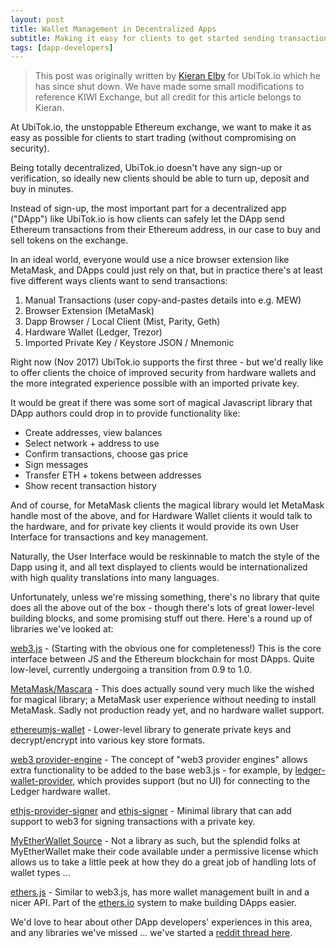 ```yaml
---
layout: post
title: Wallet Management in Decentralized Apps
subtitle: Making it easy for clients to get started sending transactions
tags: [dapp-developers]
---
```


> This post was originally written by <a href="https://www.linkedin.com/in/kieranelby/" target="\_blank">Kieran Elby</a> for UbiTok.io which he has since shut down. We have made some small modifications to reference KIWI Exchange, but all credit for this article belongs to Kieran.

At UbiTok.io, the unstoppable Ethereum exchange, we want to make it as easy as possible for clients to start trading (without compromising on security).

Being totally decentralized, UbiTok.io doesn't have any sign-up or verification, so ideally new clients should be able to turn up, deposit and buy in minutes.

Instead of sign-up, the most important part for a decentralized app ("DApp") like UbiTok.io is how clients can safely let the DApp send Ethereum transactions from their Ethereum address, in our case to buy and sell tokens on the exchange.

In an ideal world, everyone would use a nice browser extension like MetaMask, and DApps could just rely on that, but in practice there's at least five different ways clients want to send transactions:

 1. Manual Transactions (user copy-and-pastes details into e.g. MEW)
 2. Browser Extension (MetaMask)
 3. Dapp Browser / Local Client (Mist, Parity, Geth)
 4. Hardware Wallet (Ledger, Trezor)
 5. Imported Private Key / Keystore JSON / Mnemonic

Right now (Nov 2017) UbiTok.io supports the first three - but we'd really like to offer clients the choice of improved security from hardware wallets and the more integrated experience possible with an imported private key.

It would be great if there was some sort of magical Javascript library that DApp authors could drop in to provide functionality like:

 - Create addresses, view balances
 - Select network + address to use
 - Confirm transactions, choose gas price
 - Sign messages
 - Transfer ETH + tokens between addresses
 - Show recent transaction history

And of course, for MetaMask clients the magical library would let MetaMask handle most of the above, and for Hardware Wallet clients it would talk to the hardware, and for private key clients it would provide its own User Interface for transactions and key management.

Naturally, the User Interface would be reskinnable to match the style of the Dapp using it, and all text displayed to clients would be internationalized with high quality translations into many languages.

Unfortunately, unless we're missing something, there's no library that quite does all the above out of the box - though there's lots of great lower-level building blocks, and some promising stuff out there. Here's a round up of libraries we've looked at:

[web3.js](https://github.com/ethereum/web3.js) - (Starting with the obvious one for completeness!) This is the core interface between JS and the Ethereum blockchain for most DApps. Quite low-level, currently undergoing a transition from 0.9 to 1.0.

[MetaMask/Mascara](https://github.com/MetaMask/mascara) - This does actually sound very much like the wished for magical library; a MetaMask user experience without needing to install MetaMask. Sadly not production ready yet, and no hardware wallet support.

[ethereumjs-wallet](https://github.com/ethereumjs/ethereumjs-wallet) - Lower-level library to generate private keys and decrypt/encrypt into various key store formats.

[web3 provider-engine](https://github.com/MetaMask/provider-engine) - The concept of "web3 provider engines" allows extra functionality to be added to the base web3.js - for example, by [ledger-wallet-provider](https://github.com/Neufund/ledger-wallet-provider), which provides support (but no UI) for connecting to the Ledger hardware wallet.

[ethjs-provider-signer](https://github.com/ethjs/ethjs-provider-signer) and [ethjs-signer](https://github.com/ethjs/ethjs-signer) - Minimal library that can add support to web3 for signing transactions with a private key.

[MyEtherWallet Source](https://github.com/kvhnuke/etherwallet/tree/mercury/app/scripts/staticJS) - Not a library as such, but the splendid folks at MyEtherWallet make their code available under a permissive license which allows us to take a little peek at how they do a great job of handling lots of wallet types ...

[ethers.js](https://github.com/ethers-io/ethers.js) - Similar to web3.js, has more wallet management built in and a nicer API. Part of the [ethers.io](https://docs.ethers.io/ethers-app/html/) system to make building DApps easier.

We'd love to hear about other DApp developers' experiences in this area, and any libraries we've missed ... we've started a [reddit thread here](https://www.reddit.com/r/ethdev/comments/7bpngr/offering_choice_of_wallets_like_metamask_trezor/).
